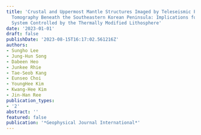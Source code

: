 ```yaml
---
title: 'Crustal and Uppermost Mantle Structures Imaged by Teleseismic P-wave Travel-time
  Tomography Beneath the Southeastern Korean Peninsula: Implications for a Hydrothermal
  System Controlled by the Thermally Modified Lithosphere'
date: '2023-01-01'
draft: false
publishDate: '2023-08-15T16:17:02.561216Z'
authors:
- Sungho Lee
- Jung-Hun Song
- Dabeen Heo
- Junkee Rhie
- Tae-Seob Kang
- Eunseo Choi
- YoungHee Kim
- Kwang-Hee Kim
- Jin-Han Ree
publication_types:
- '2'
abstract: ''
featured: false
publication: '*Geophysical Journal International*'
---
```


